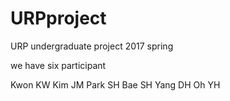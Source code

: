 # URPproject
URP undergraduate project 2017 spring

we have six participant

Kwon KW
Kim JM
Park SH
Bae SH
Yang DH
Oh YH


